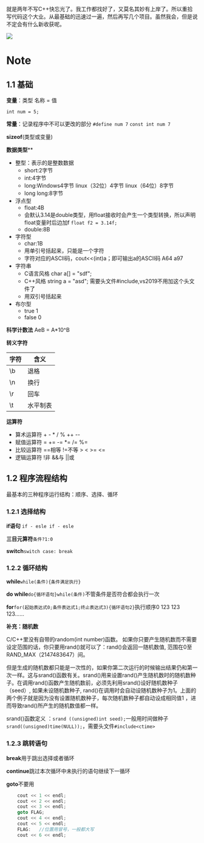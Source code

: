 就是两年不写C++快忘光了。我工作都找好了，又莫名其妙有上岸了。所以重拾写代码这个大业。从最基础的迅速过一遍，然后再写几个项目。虽然我会，但是说不定会有什么新收获呢。

![](https://gitee.com/LolitaAnn/rec/raw/master/pic.jpg)

# Note

## 1.1 基础

**变量**：类型 名称 = 值

`int num = 5;`

**常量**：记录程序中不可以更改的部分
`#define num 7`
`const int num 7`

**sizeof**(类型或变量)

**数据类型****

- 整型：表示的是整数数据
  - short:2字节
  - int:4字节
  - long:Windows4字节 linux（32位）4字节 linux（64位）8字节
  - long long:8字节
- 浮点型
  - float:4B
  - 会默认3.14是double类型，用float接收时会产生一个类型转换，所以声明float变量时后边加f
    `float f2 = 3.14f; `
  - double:8B
- 字符型
  - char:1B
  - 用单引号括起来，只能是一个字符
  - 字符对应的ASCII码，cout<<(int)a；即可输出a的ASCII码 A64 a97
- 字符串
  - C语言风格 char a[] = "sdf";
  - C++风格 string a = "asd"; 需要头文件#include<string>,vs2019不用加这个头文件了
  - 用双引号括起来
- 布尔型
  - true 1
  - false 0


**科学计数法** AeB = A*10^B

**转义字符**

| 字符 | 含义     |
| ---- | -------- |
| \b   | 退格     |
| \n   | 换行     |
| \r   | 回车     |
| \t   | 水平制表 |

**运算符**

- 算术运算符 + - * / % ++ --
- 赋值运算符 = += -= *= /= %=
- 比较运算符 ==相等 !=不等 > < >= <=
- 逻辑运算符 !非 &&与 ||或

## 1.2 程序流程结构

 最基本的三种程序运行结构：顺序、选择、循环

### 1.2.1 选择结构

**if语句** `if - esle if - esle`

**三目元算符**`条件?1:0`

**switch**`switch case: break`

### 1.2.2 循环结构

**while**`while(条件){条件满足执行}`

**do while**`do{循环语句}while(条件)`不管条件是否符合都会执行一次

**for**`for(起始表达式0;条件表达式1;终止表达式3){循环语句2}`执行顺序0 123 123 123……

**补充：随机数**

C/C++里没有自带的random(int number)函数。
如果你只要产生随机数而不需要设定范围的话，你只要用rand()就可以了：rand()会返回一随机数值, 范围在0至RAND_MAX（2147483647）间。

但是生成的随机数都只能是一次性的，如果你第二次运行的时候输出结果仍和第一次一样。这与srand()函数有关。srand()用来设置rand()产生随机数时的随机数种子。在调用rand()函数产生随机数前，必须先利用srand()设好随机数种子（seed）, 如果未设随机数种子, rand()在调用时会自动设随机数种子为1。上面的两个例子就是因为没有设置随机数种子，每次随机数种子都自动设成相同值1 ，进而导致rand()所产生的随机数值都一样。

srand()函数定义 ：`srand ((unsigned)int seed);`一般用时间做种子`srand((unsigned)time(NULL));`，需要头文件`#include<ctime>`

### 1.2.3 跳转语句

**break**用于跳出选择或者循环

**continue**跳过本次循环中未执行的语句继续下一循环

**goto**不要用

```c++
	cout << 1 << endl;
	cout << 2 << endl;
	cout << 3 << endl;
	goto FLAG;
	cout << 4 << endl;
	cout << 5 << endl;
	FLAG:	//位置用冒号，一般都大写
	cout << 6 << endl;
```




